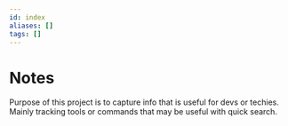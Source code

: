 ```yaml
---
id: index
aliases: []
tags: []
---
```


# Notes

Purpose of this project is to capture info that is useful for devs or techies.  Mainly tracking tools or commands that may be useful with quick search.
